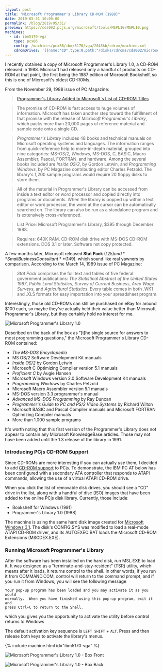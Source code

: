 ```yaml
---
layout: post
title: "Microsoft Programmer's Library CD-ROM (1988)"
date: 2019-05-31 10:00:00
permalink: /blog/2019/05/31/
preview: https://cds002.pcjs.org/microsoft/tools/MSPL10/MSPL10.png
machines:
  - id: ibm5170-vga
    type: pcx86
    config: /machines/pcx86/ibm/5170/vga/2048kb/cdrom/machine.xml
    cdromDrives: '[{name:"CD",type:0,path:"/disks/cdroms/cds002/microsoft/tools/MSPL10/cdrom"}]'
---
```


I recently obtained a copy of Microsoft Programmer's Library 1.0, a CD-ROM released in 1988.
Microsoft had released only a handful of products on CD-ROM at that point, the first being the
1987 edition of Microsoft Bookshelf, so this is one of Microsoft's oldest CD-ROMs.

From the November 29, 1988 issue of PC Magazine:

> [Programmer's Library Added to Microsoft's List of CD-ROM Titles](/documents/magazines/pcm/ads/1988-11-29_Early_Microsoft_CD-ROMs.pdf)

> The promise of CD-ROM is fast access to huge volumes of information. Microsoft has taken
> another step toward the fulfillment of that promise with the release of *Microsoft Programmer's
> Library*, which packs more than 20,000 pages of reference material and sample code onto a single CD.

> *Programmer's Library* includes 48 books and technical manuals on Microsoft operating systems and
> languages. The information ranges from quick-reference help to more-in-depth material, grouped into
> nine categories: MS-OS/2, *Windows*, MS-DOS, C, BASIC, Macro Assembler, Pascal, FORTRAN, and hardware.
> Among the several books included are *Inside OS/2*, by Gordon Letwin, and *Programming Windows*, by
> PC Magazine contributing editor Charles Petzold. The library's 1,200 sample programs would require 20
> floppy disks to store them.

> All of the material in Programmer's Library can be accessed from inside a text editor or word processor
> and copied directly into programs or documents. When the library is popped up within a text editor or
> word processor, the word at the cursor can be automatically searched on. The library can also be run as
> a standalone program and is extensively cross-referenced.

> List Price: Microsoft Programmer's Library, $395 through December 1988.

> Requires: 640K RAM. CD-ROM disk drive with MS-DOS CD-ROM extensions. DOS 3.1 or later. Software not copy protected.

A few months later, Microsoft released **Stat Pack** ($125) and **Small Business Consultant** ($149),
which sound like real yawners by comparison.  According to the March 14, 1989 issue of PC Magazine:

> *Stat Pack* comprises the full text and tables of five federal government publications: *The Statistical
> Abstract of the United States 1987*, *Public Land Statistics*, *Survey of Current Business*, *Area Wage Surveys*,
> and *Agricultural Statistics*. Every table comes in both .WK1 and .XLS formats for easy importation into your
> spreadsheet program.

Interestingly, those old CD-ROMs can still be purchased on eBay for around $100 each, so maybe they've actually
held their value better than Microsoft Programmer's Library, but they certainly hold no interest for me.

![Microsoft Programmer's Library 1.0](https://cds002.pcjs.org/microsoft/tools/MSPL10/MSPL10.png)

Described on the back of the box as "[t]he single source for answers to most programming questions,"
the Microsoft Programmer's Library CD-ROM contained:

- *The MS-DOS Encyclopedia*
- MS OS/2 Software Development Kit manuals
- *Inside OS/2* by Gordon Letwin
- Microsoft C Optimizing Compiler version 5.1 manuals
- *Proficient C* by Augie Hansen
- Microsoft Windows version 2.0 Software Development Kit manuals
- *Programming Windows* by Charles Petzold
- Microsoft Macro Assembler version 5.1 manuals
- MS-DOS version 3.3 programmer's manual
- *Advanced MS-DOS Programming* by Ray Duncan
- *Programmer's Guide to PC and PS/2 Video Systems* by Richard Wilton
- Microsoft BASIC and Pascal Compiler manuals and Microsoft FORTRAN Optimizing Compiler manuals
- More than 1,000 sample programs

It's worth noting that this first version of the Programmer's Library does not appear to contain any
Microsoft KnowledgeBase articles.  Those may not have been added until the 1.3 release of the library in 1991.

### Introducing PCjs CD-ROM Support

Since CD-ROMs are more interesting if you can actually *use* them, I decided to add [CD-ROM support](/machines/pcx86/ibm/5170/vga/cdrom/)
to PCjs.  To demonstrate, the IBM PC AT below has been configured with a secondary ATA controller that responds
to ATAPI commands, allowing the use of a virtual ATAPI CD-ROM drive.

When you click the list of removable disk drives, you should see a "CD" drive in the list, along with a handful
of disc (ISO) images that have been added to the online PCjs disk library.  Currently, those include:

- Bookshelf for Windows (1991)
- Programmer's Library 1.0 (1988)

The machine is using the same hard disk image created for [Microsoft Windows 3.1](/software/pcx86/sys/windows/3.10/).
The disk's CONFIG.SYS was modified to load a real-mode ATAPI CD-ROM driver, and its AUTOEXEC.BAT loads
the Microsoft CD-ROM Extensions (MSCDEX.EXE).

### Running Microsoft Programmer's Library

After the software has been installed on the hard disk, run MSL.EXE to load it.  It was designed
as a "terminate-and-stay-resident" (TSR) utility, which means after it loads, it returns control to
the shell.  In other words, if you run it from COMMAND.COM, control will return to the command prompt,
and if you run it from Windows, you will see the following message:

    Your pop-up program has been loaded and you may activate it as you would
    normally.  When you have finished using this pop-up program, exit it and
    press Ctrl+C to return to the Shell.

which you gives you the opportunity to activate the utility before control returns to Windows.

The default activation key sequence is `LEFT SHIFT` + `ALT`.  Press and then release both keys
to activate the library's menus.

{% include machine.html id="ibm5170-vga" %}

![Microsoft Programmer's Library 1.0 - Box Front](https://cds002.pcjs.org/microsoft/tools/MSPL10/MSPL10-Box-Front.png)

![Microsoft Programmer's Library 1.0 - Box Back](https://cds002.pcjs.org/microsoft/tools/MSPL10/MSPL10-Box-Back.png)
